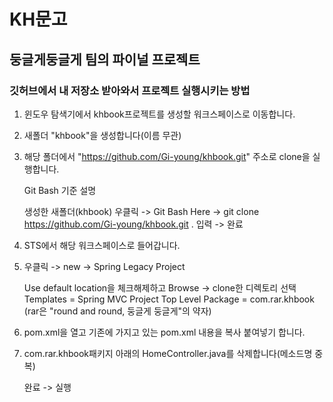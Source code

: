 # KH문고
둥글게둥글게 팀의 파이널 프로젝트
---
### 깃허브에서 내 저장소 받아와서 프로젝트 실행시키는 방법
1. 윈도우 탐색기에서 khbook프로젝트를 생성할 워크스페이스로 이동합니다.

2. 새폴더 "khbook"을 생성합니다(이름 무관)

3. 해당 폴더에서 "https://github.com/Gi-young/khbook.git" 주소로 clone을 실행합니다.

    Git Bash 기준 설명
    
    생성한 새폴더(khbook) 우클릭 -> Git Bash Here -> git clone https://github.com/Gi-young/khbook.git . 입력 -> 완료

4. STS에서 해당 워크스페이스로 들어갑니다.

5. 우클릭 -> new -> Spring Legacy Project

    Use default location을 체크해제하고 Browse -> clone한 디렉토리 선택
    Templates = Spring MVC Project
    Top Level Package = com.rar.khbook (rar은 "round and round, 둥글게 둥글게"의 약자)

6. pom.xml을 열고 기존에 가지고 있는 pom.xml 내용을 복사 붙여넣기 합니다.

7. com.rar.khbook패키지 아래의 HomeController.java를 삭제합니다(메소드명 중복)

    완료 -> 실행
